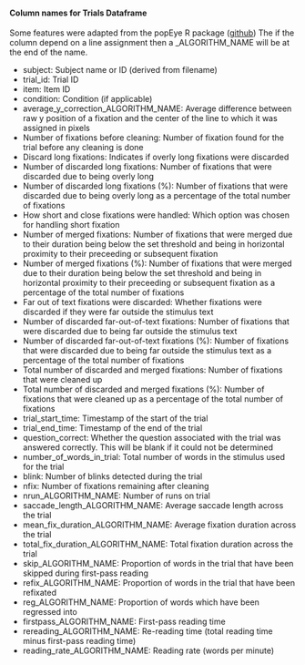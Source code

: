 #### Column names for Trials Dataframe
Some features were adapted from the popEye R package ([github](https://github.com/sascha2schroeder/popEye))
The if the column depend on a line assignment then a _ALGORITHM_NAME will be at the end of the name.
- subject: Subject name or ID (derived from filename)
- trial_id: Trial ID
- item: Item ID
- condition: Condition (if applicable)
- average_y_correction_ALGORITHM_NAME: Average difference between raw y position of a fixation and the center of the line to which it was assigned in pixels
- Number of fixations before cleaning: Number of fixation found for the trial before any cleaning is done
- Discard long fixations: Indicates if overly long fixations were discarded
- Number of discarded long fixations: Number of fixations that were discarded due to being overly long
- Number of discarded long fixations (%): Number of fixations that were discarded due to being overly long as a percentage of the total number of fixations
- How short and close fixations were handled: Which option was chosen for handling short fixation
- Number of merged fixations: Number of fixations that were merged due to their duration being below the set threshold and being in horizontal proximity to their preceeding or subsequent fixation
- Number of merged fixations (%): Number of fixations that were merged due to their duration being below the set threshold and being in horizontal proximity to their preceeding or subsequent fixation as a percentage of the total number of fixations
- Far out of text fixations were discarded: Whether fixations were discarded if they were far outside the stimulus text
- Number of discarded far-out-of-text fixations: Number of fixations that were discarded due to being far outside the stimulus text
- Number of discarded far-out-of-text fixations (%): Number of fixations that were discarded due to being far outside the stimulus text as a percentage of the total number of fixations
- Total number of discarded and merged fixations: Number of fixations that were cleaned up
- Total number of discarded and merged fixations (%): Number of fixations that were cleaned up as a percentage of the total number of fixations
- trial_start_time: Timestamp of the start of the trial
- trial_end_time: Timestamp of the end of the trial
- question_correct: Whether the question associated with the trial was answered correctly. This will be blank if it could not be determined
- number_of_words_in_trial: Total number of words in the stimulus used for the trial
- blink: Number of blinks detected during the trial
- nfix: Number of fixations remaining after cleaning
- nrun_ALGORITHM_NAME: Number of runs on trial
- saccade_length_ALGORITHM_NAME: Average saccade length across the trial
- mean_fix_duration_ALGORITHM_NAME: Average fixation duration across the trial
- total_fix_duration_ALGORITHM_NAME: Total fixation duration across the trial
- skip_ALGORITHM_NAME: Proportion of words in the trial that have been skipped during first-pass reading
- refix_ALGORITHM_NAME: Proportion of words in the trial that have been refixated
- reg_ALGORITHM_NAME: Proportion of words which have been regressed into
- firstpass_ALGORITHM_NAME: First-pass reading time
- rereading_ALGORITHM_NAME: Re-reading time (total reading time minus first-pass reading time)
- reading_rate_ALGORITHM_NAME: Reading rate (words per minute)